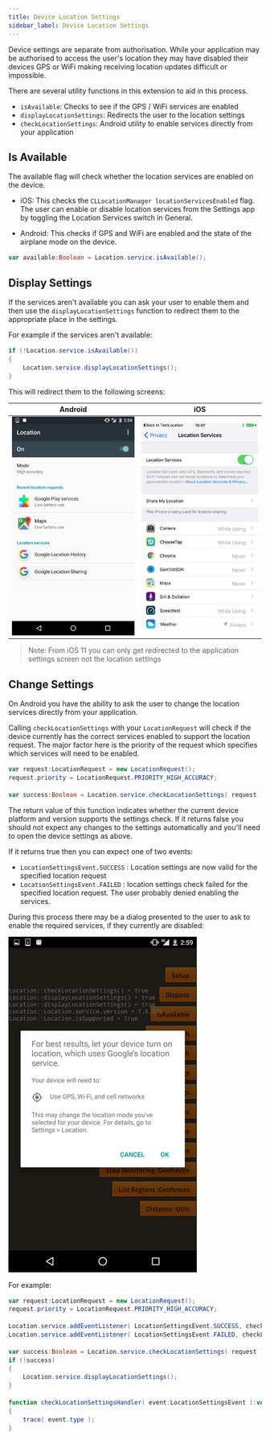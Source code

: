 ```yaml
---
title: Device Location Settings
sidebar_label: Device Location Settings
---
```


Device settings are separate from authorisation. While your application may be authorised to access the user's location they may have disabled their devices GPS or WiFi making receiving location updates difficult or impossible.

There are several utility functions in this extension to aid in this process.

- `isAvailable`: Checks to see if the GPS / WiFi services are enabled
- `displayLocationSettings`: Redirects the user to the location settings 
- `checkLocationSettings`: Android utility to enable services directly from your application


## Is Available

The available flag will check whether the location services are enabled on the device.

- iOS: This checks the `CLLocationManager locationServicesEnabled` flag. The user can enable or disable location services from the Settings app by toggling the Location Services switch in General.

- Android: This checks if GPS and WiFi are enabled and the state of the airplane mode on the device.


```actionscript
var available:Boolean = Location.service.isAvailable();
```



## Display Settings

If the services aren't available you can ask your user to enable them and then use the `displayLocationSettings` function to redirect them to the appropriate place in the settings. 


For example if the services aren't available:

```actionscript
if (!Location.service.isAvailable()) 
{
    Location.service.displayLocationSettings(); 
}
```

This will redirect them to the following screens:

| Android | iOS |
| --- | --- |
| ![](images/settings_android.png) | ![](images/settings_ios.png) |

>
> Note: From iOS 11 you can only get redirected to the application settings screen not the location settings
>


## Change Settings

On Android you have the ability to ask the user to change the location services directly from your application.  

Calling `checkLocationSettings` with your `LocationRequest` will check if the device currently has the correct services enabled to support the location request. 
The major factor here is the priority of the request which specifies which services will need to be enabled.

```actionscript
var request:LocationRequest = new LocationRequest();
request.priority = LocationRequest.PRIORITY_HIGH_ACCURACY;
				 
var success:Boolean = Location.service.checkLocationSettings( request );
```

The return value of this function indicates whether the current device platform and version supports the settings check. If it returns false you should not expect any changes to the settings automatically and you'll need to open the device settings as above.

If it returns true then you can expect one of two events:

- `LocationSettingsEvent.SUCCESS` : Location settings are now valid for the specified location request
- `LocationSettingsEvent.FAILED` : location settings check failed for the specified location request. The user probably denied enabling the services.


During this process there may be a dialog presented to the user to ask to enable the required services, if they currently are disabled:

![](images/settings_android_checkLocationSettings.png)


For example: 

```actionscript
var request:LocationRequest = new LocationRequest();
request.priority = LocationRequest.PRIORITY_HIGH_ACCURACY;

Location.service.addEventListener( LocationSettingsEvent.SUCCESS, checkLocationSettingsHandler );
Location.service.addEventListener( LocationSettingsEvent.FAILED, checkLocationSettingsHandler );

var success:Boolean = Location.service.checkLocationSettings( request );
if (!success)
{
    Location.service.displayLocationSettings();
}

function checkLocationSettingsHandler( event:LocationSettingsEvent ):void
{
    trace( event.type );
}
```


